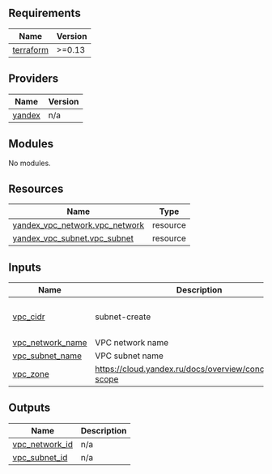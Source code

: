## Requirements

| Name | Version |
|------|---------|
| <a name="requirement_terraform"></a> [terraform](#requirement\_terraform) | >=0.13 |

## Providers

| Name | Version |
|------|---------|
| <a name="provider_yandex"></a> [yandex](#provider\_yandex) | n/a |

## Modules

No modules.

## Resources

| Name | Type |
|------|------|
| [yandex_vpc_network.vpc_network](https://registry.terraform.io/providers/yandex-cloud/yandex/latest/docs/resources/vpc_network) | resource |
| [yandex_vpc_subnet.vpc_subnet](https://registry.terraform.io/providers/yandex-cloud/yandex/latest/docs/resources/vpc_subnet) | resource |

## Inputs

| Name | Description | Type | Default | Required |
|------|-------------|------|---------|:--------:|
| <a name="input_vpc_cidr"></a> [vpc\_cidr](#input\_vpc\_cidr) | subnet-create | `list(string)` | <pre>[<br>  "10.0.1.0/24"<br>]</pre> | no |
| <a name="input_vpc_network_name"></a> [vpc\_network\_name](#input\_vpc\_network\_name) | VPC network name | `string` | n/a | yes |
| <a name="input_vpc_subnet_name"></a> [vpc\_subnet\_name](#input\_vpc\_subnet\_name) | VPC subnet name | `string` | n/a | yes |
| <a name="input_vpc_zone"></a> [vpc\_zone](#input\_vpc\_zone) | https://cloud.yandex.ru/docs/overview/concepts/geo-scope | `string` | `"ru-central1-a"` | no |

## Outputs

| Name | Description |
|------|-------------|
| <a name="output_vpc_network_id"></a> [vpc\_network\_id](#output\_vpc\_network\_id) | n/a |
| <a name="output_vpc_subnet_id"></a> [vpc\_subnet\_id](#output\_vpc\_subnet\_id) | n/a |
